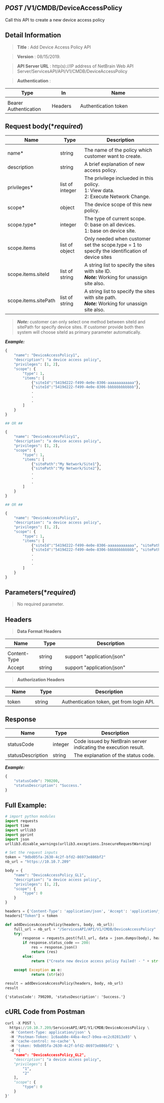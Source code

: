 
## ***POST*** /V1/CMDB/DeviceAccessPolicy
Call this API to create a new device access policy

## Detail Information

> **Title** : Add Device Access Policy API<br>

> **Version** : 08/15/2019.

> **API Server URL** : http(s)://IP address of NetBrain Web API Server/ServicesAPI/API/V1/CMDB/DeviceAccessPolicy

> **Authentication** : 

|**Type**|**In**|**Name**|
|------|------|------|
|<img width=100/>|<img width=100/>|<img width=500/>|
|Bearer Authentication| Headers | Authentication token | 

## Request body(****required***)

|**Name**|**Type**|**Description**|
|------|------|------|
|<img width=100/>|<img width=100/>|<img width=500/>|
| name* | string  | The name of the policy which customer want to create.|
| description | string  | A brief explanation of new access policy.|
| privileges* | list of integer  | The privilege inclueded in this policy.<br> 1: View data.<br> 2: Execute Network Change.|
| scope* | object  | The device scope of this new policy.|
| scope.type* | integer | The type of current scope.<br> 0: base on all devices. <br> 1: base on device site. |
| scope.items | list of object | Only needed when customer set the scope.type = 1 to specify the identification of device sites|
| scope.items.siteId | list of string | A string list to specify the sites with site ID. <br> ***Note:*** Working for unassign site also.|
| scope.items.sitePath | list of string | A string list to specify the sites with site path. <br> ***Note:*** Working for unassign site also.|
>***Note:*** customer can only select one method between siteId and sitePath for specify device sites. If customer provide both then system will choose siteId as primary parameter automatically.

***Example:*** 


```python
{
    "name": "DeviceAccessPolicy1",
    "description": "a device access policy",
    "privileges": [1, 2],
    "scope": {
        "type": 1,
        "items": [
            {"siteId":"5419d222-f499-4e0e-8306-aaaaaaaaaaaa"},
            {"siteId":"5419d222-f499-4e0e-8306-bbbbbbbbbbbb"},
            .
            .
            .
        ]
    }
}

## OR ##

{
    "name": "DeviceAccessPolicy1",
    "description": "a device access policy",
    "privileges": [1, 2],
    "scope": {
        "type": 1,
        "items": [
            {"sitePath":"My Network/Site1"},
            {"sitePath":"My Network/Site2"},
            .
            .
            .
        ]
    }
}

## OR ##

{
    "name": "DeviceAccessPolicy1",
    "description": "a device access policy",
    "privileges": [1, 2],
    "scope": {
        "type": 1,
        "items": [
            {"siteId":"5419d222-f499-4e0e-8306-aaaaaaaaaaaa", "sitePath":"My Network/Site1"},
            {"siteId":"5419d222-f499-4e0e-8306-bbbbbbbbbbbb", "sitePath":"My Network/Site2"},
            .
            .
            .
        ]
    }
}
```

## Parameters(****required***)

> No required parameter.

## Headers

> **Data Format Headers**

|**Name**|**Type**|**Description**|
|------|------|------|
|<img width=100/>|<img width=100/>|<img width=500/>|
| Content-Type | string  | support "application/json" |
| Accept | string  | support "application/json" |

> **Authorization Headers**

|**Name**|**Type**|**Description**|
|------|------|------|
|<img width=100/>|<img width=100/>|<img width=500/>|
| token | string  | Authentication token, get from login API. |

## Response
|**Name**|**Type**|**Description**|
|------|------|------|
|statusCode| integer | Code issued by NetBrain server indicating the execution result.  |
|statusDescription| string | The explanation of the status code. |


***Example:***


```python
{
    "statusCode": 790200,
    "statusDescription": "Success."
}
```

## Full Example:


```python
# import python modules 
import requests
import time
import urllib3
import pprint
import json
urllib3.disable_warnings(urllib3.exceptions.InsecureRequestWarning)

# Set the request inputs
token = "9dbd05fa-2630-4c2f-bfd2-86973e886bf2"
nb_url = "https://10.10.7.209"

body = {
    "name": "DeviceAccessPolicy_GL1",
    "description": "a device access policy",
    "privileges": [1, 2],
    "scope": {
        "type": 0
    }
}

headers = {'Content-Type': 'application/json', 'Accept': 'application/json'}
headers["Token"] = token

def addDevicesAccessPolicy(headers, body, nb_url):
    full_url = nb_url + "/ServicesAPI/API/V1/CMDB/DeviceAccessPolicy"
    try:
        response = requests.post(full_url, data = json.dumps(body), headers=headers, verify=False)
        if response.status_code == 200:
            res = response.json()
            return (res)
        else:
            return ("Create new device access policy Failed! - " + str(response.text))

    except Exception as e:
            return (str(e)) 
        
result = addDevicesAccessPolicy(headers, body, nb_url)
result
```




    {'statusCode': 790200, 'statusDescription': 'Success.'}



## cURL Code from Postman


```python
curl -X POST \
  https://10.10.7.209/ServicesAPI/API/V1/CMDB/DeviceAccessPolicy \
  -H 'Content-Type: application/json' \
  -H 'Postman-Token: 1c6aab8e-44ba-4ec7-b9ea-ec2c02813a93' \
  -H 'cache-control: no-cache' \
  -H 'token: 9dbd05fa-2630-4c2f-bfd2-86973e886bf2' \
  -d '{
    "name": "DeviceAccessPolicy_GL2",
    "description": "a device access policy",
    "privileges": [
        "1",
        "2"
    ],
    "scope": {
        "type": 0
    }
}'
```
